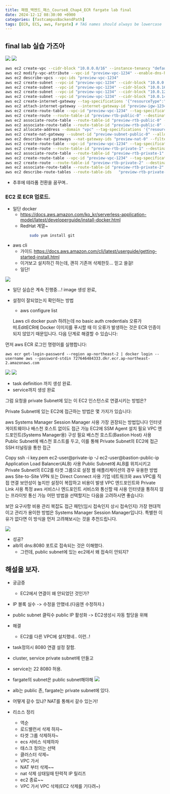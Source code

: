 ```yaml
---
title: 패캠_백엔드_패스_Course8_Chap4_ECR fargate lab final
date: 2024-12-12 08:30:00 +0900
categories: [fastcampusBackendPath]
tags: [ECR, ECS, aws, Fargate] # TAG names should always be lowercase
---
```


## final lab 실습 가즈아
![](assets/img/posts/2024-12-12-08-30-52.png)
![](assets/img/posts/2024-12-12-08-31-06.png)

```sh
aws ec2 create-vpc --cidr-block "10.0.0.0/16" --instance-tenancy "default" --tag-specifications '{"resourceType":"vpc","tags":[{"key":"Name","value":"ecs-prac-vpc"}]}'
aws ec2 modify-vpc-attribute --vpc-id "preview-vpc-1234" --enable-dns-hostnames '{"value":true}'
aws ec2 describe-vpcs --vpc-ids "preview-vpc-1234"
aws ec2 create-subnet --vpc-id "preview-vpc-1234" --cidr-block "10.0.0.0/20" --availability-zone "ap-northeast-2a" --tag-specifications '{"resourceType":"subnet","tags":[{"key":"Name","value":"ecs-prac-subnet-public1-ap-northeast-2a"}]}'
aws ec2 create-subnet --vpc-id "preview-vpc-1234" --cidr-block "10.0.16.0/20" --availability-zone "ap-northeast-2b" --tag-specifications '{"resourceType":"subnet","tags":[{"key":"Name","value":"ecs-prac-subnet-public2-ap-northeast-2b"}]}'
aws ec2 create-subnet --vpc-id "preview-vpc-1234" --cidr-block "10.0.128.0/20" --availability-zone "ap-northeast-2a" --tag-specifications '{"resourceType":"subnet","tags":[{"key":"Name","value":"ecs-prac-subnet-private1-ap-northeast-2a"}]}'
aws ec2 create-subnet --vpc-id "preview-vpc-1234" --cidr-block "10.0.144.0/20" --availability-zone "ap-northeast-2b" --tag-specifications '{"resourceType":"subnet","tags":[{"key":"Name","value":"ecs-prac-subnet-private2-ap-northeast-2b"}]}'
aws ec2 create-internet-gateway --tag-specifications '{"resourceType":"internet-gateway","tags":[{"key":"Name","value":"ecs-prac-igw"}]}'
aws ec2 attach-internet-gateway --internet-gateway-id "preview-igw-1234" --vpc-id "preview-vpc-1234"
aws ec2 create-route-table --vpc-id "preview-vpc-1234" --tag-specifications '{"resourceType":"route-table","tags":[{"key":"Name","value":"ecs-prac-rtb-public"}]}'
aws ec2 create-route --route-table-id "preview-rtb-public-0" --destination-cidr-block "0.0.0.0/0" --gateway-id "preview-igw-1234"
aws ec2 associate-route-table --route-table-id "preview-rtb-public-0" --subnet-id "preview-subnet-public-0"
aws ec2 associate-route-table --route-table-id "preview-rtb-public-0" --subnet-id "preview-subnet-public-1"
aws ec2 allocate-address --domain "vpc" --tag-specifications '{"resourceType":"elastic-ip","tags":[{"key":"Name","value":"ecs-prac-eip-ap-northeast-2a"}]}'
aws ec2 create-nat-gateway --subnet-id "preview-subnet-public-0" --allocation-id "preview-eipalloc-0" --tag-specifications '{"resourceType":"natgateway","tags":[{"key":"Name","value":"ecs-prac-nat-public1-ap-northeast-2a"}]}'
aws ec2 describe-nat-gateways --nat-gateway-ids "preview-nat-0" --filter '{"Name":"state","Values":["available"]}'
aws ec2 create-route-table --vpc-id "preview-vpc-1234" --tag-specifications '{"resourceType":"route-table","tags":[{"key":"Name","value":"ecs-prac-rtb-private1-ap-northeast-2a"}]}'
aws ec2 create-route --route-table-id "preview-rtb-private-1" --destination-cidr-block "0.0.0.0/0" --nat-gateway-id "preview-nat-0"
aws ec2 associate-route-table --route-table-id "preview-rtb-private-1" --subnet-id "preview-subnet-private-2"
aws ec2 create-route-table --vpc-id "preview-vpc-1234" --tag-specifications '{"resourceType":"route-table","tags":[{"key":"Name","value":"ecs-prac-rtb-private2-ap-northeast-2b"}]}'
aws ec2 create-route --route-table-id "preview-rtb-private-2" --destination-cidr-block "0.0.0.0/0" --nat-gateway-id "preview-nat-0"
aws ec2 associate-route-table --route-table-id "preview-rtb-private-2" --subnet-id "preview-subnet-private-3"
aws ec2 describe-route-tables --route-table-ids   "preview-rtb-private-1" "preview-rtb-private-2"
```
* 추후에 테라폼 전환을 꿈꾸며..

### EC2 로 ECR 업로드.
* 일단 docker
  * https://docs.aws.amazon.com/ko_kr/serverless-application-model/latest/developerguide/install-docker.html
  * RedHat 계열~
    ```sh
        sudo yum install git
    ```
* aws cli
  * 가이드 https://docs.aws.amazon.com/cli/latest/userguide/getting-started-install.html
  * 이거보고 설치하긴 하는데, 괜히 기존꺼 삭제한듯... 믿고 쓸걸!
  * 일단!

![](assets/img/posts/2024-12-12-09-09-25.png)
* 일단 실습은 계속 진행중...! image 생성 완료,
* 설정이 잘되었는지 확인하는 방법
  * aws configure list

  Laws cli docker push 하려는데 no basic auth credentials 오류가 떠.EditECR에 Docker 이미지를 푸시할 때 이 오류가 발생하는 것은 ECR 인증이 되지 않았기 때문입니다. 다음 단계로 해결할 수 있습니다:

먼저 aws ECR 로그인 명령어를 실행합니다:
```
aws ecr get-login-password --region ap-northeast-2 | docker login --username aws --password-stdin 727646484333.dkr.ecr.ap-northeast-2.amazonaws.com
```
![](assets/img/posts/2024-12-12-13-15-02.png)
![](assets/img/posts/2024-12-12-13-15-47.png)
* task definition 까지 생성 완료.
* service까지 생성 완료

그럼 요청을 private Subnet에 있는 이 EC2 인스턴스로 연결시키는 방법은?


Private Subnet에 있는 EC2에 접근하는 방법은 몇 가지가 있습니다:

aws Systems Manager Session Manager 사용
가장 권장되는 방법입니다
인터넷 게이트웨이나 배스천 호스트 없이도 접근 가능
EC2에 SSM Agent 설치 필요
VPC 엔드포인트(Systems Manager용) 구성 필요
배스천 호스트(Bastion Host) 사용
Public Subnet에 배스천 호스트를 두고, 이를 통해 Private Subnet의 EC2에 접근
SSH 터널링을 통한 접근

Copy
ssh -i key.pem ec2-user@private-ip -J ec2-user@bastion-public-ip
Application Load Balancer(ALB) 사용
Public Subnet에 ALB를 위치시키고 Private Subnet의 EC2를 타겟 그룹으로 설정
웹 애플리케이션의 경우 유용한 방법
aws Site-to-Site VPN 또는 Direct Connect 사용
기업 네트워크와 aws VPC를 직접 연결
보안성이 높지만 설정이 복잡하고 비용이 발생
VPC 엔드포인트와 Private Link 사용
특정 aws 서비스나 엔드포인트 서비스와 통신할 때 사용
인터넷을 통하지 않는 프라이빗 통신 가능
어떤 방법을 선택할지는 다음을 고려하시면 좋습니다:

보안 요구사항
비용
관리 복잡도
접근 패턴(임시 접속인지 상시 접속인지)
가장 현대적이고 관리가 용이한 방법은 Systems Manager Session Manager입니다. 특별한 이유가 없다면 이 방식을 먼저 고려해보시는 것을 추천드립니다.


![](assets/img/posts/2024-12-12-21-02-43.png)
* 성공?
* alb의 dns:8080 포트로 접속되는 것은 이해했다.
  * 그런데, public subnet에 있는 ec2에서 왜 접속이 안되지?

## 해설을 보자.
* 궁금증
  * EC2에서 연결이 왜 안되었던 것인가?
* IP 블록 실수 -> 수정을 안했네.(다음엔 수정하자.)
* public subnet 클릭수 public IP 활성화 -> EC2생성시 자동 할당을 위해
* 해결
  * EC2를 다른 VPC에 설치했네.. 이런..!
* task정의시 8080 연결 설정 잘함.
* cluster, service private subnet에 만들고
* service는 22 8080 허용.
* fargate의 subnet은 public subnet해야해
![](assets/img/posts/2024-12-12-21-27-40.png)
* alb는 public 존, fargate는 private subnet에 있다.
* 어떻게 갈수 있냐? NAT를 통해서 갈수 있는거!

* 리소스 정리
  * 역순
  * 로드밸런서 삭제 하자~
  * 타겟 그룹 삭제하자~
  * ecs 서비스 삭제하자
  * 태스크 정의는 선택
  * 클러스터 삭제~
  * VPC 가서
  * NAT 부터 삭제~~
  * nat 삭제 상태일때 탄력적 IP 릴리즈
  * ec2 종료~~
  * VPC 가서 VPC 삭제(EC2 삭제를 기다려~)
